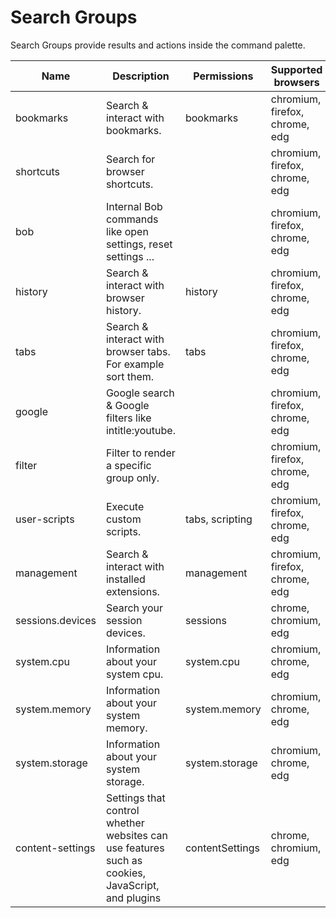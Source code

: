 # Search Groups
Search Groups provide results and actions inside the command palette.

| Name | Description | Permissions | Supported browsers |
| ---- | ----------- | ------------|------------------ |
| bookmarks | Search & interact with bookmarks. | bookmarks | chromium, firefox, chrome, edg | 
| shortcuts | Search for browser shortcuts. |  | chromium, firefox, chrome, edg | 
| bob | Internal Bob commands like open settings, reset settings ... |  | chromium, firefox, chrome, edg | 
| history | Search & interact with browser history. | history | chromium, firefox, chrome, edg | 
| tabs | Search & interact with browser tabs. For example sort them. | tabs | chromium, firefox, chrome, edg | 
| google | Google search & Google filters like intitle:youtube. |  | chromium, firefox, chrome, edg | 
| filter | Filter to render a specific group only. |  | chromium, firefox, chrome, edg | 
| user-scripts | Execute custom scripts. | tabs, scripting | chromium, firefox, chrome, edg | 
| management | Search & interact with installed extensions. | management | chromium, firefox, chrome, edg | 
| sessions.devices | Search your session devices. | sessions | chrome, chromium, edg | 
| system.cpu | Information about your system cpu. | system.cpu | chromium, chrome, edg | 
| system.memory | Information about your system memory. | system.memory | chromium, chrome, edg | 
| system.storage | Information about your system storage. | system.storage | chromium, chrome, edg | 
| content-settings | Settings that control whether websites can use features such as cookies, JavaScript, and plugins | contentSettings | chrome, chromium, edg | 
